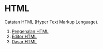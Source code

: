 # HTML

Catatan HTML (Hyper Text Markup Lenguage).

1. [Pengenalan HTML](https://github.com/Rofid0anG/HTML/blob/main/Pengenalan%20HTML/Pengenalan%20HTML.txt)
2. [Editor HTML](https://github.com/Rofid0anG/HTML/blob/main/Editor%20HTML/Editor%20HTML.txt)
3. [Dasar HTML](https://github.com/Rofid0anG/HTML/blob/main/Dasar%20HTML/Dasar%20HTML.txt)

